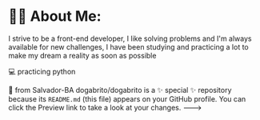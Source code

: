 # 🙋‍♂️ About Me:

I strive to be a front-end developer, I like solving problems and I'm always available for new challenges, I have been studying and practicing a lot to make my dream a reality as soon as possible

💻 practicing python

🚩 from Salvador-BA
dogabrito/dogabrito is a ✨ special ✨ repository because its `README.md` (this file) appears on your GitHub profile.
You can click the Preview link to take a look at your changes.
--->
